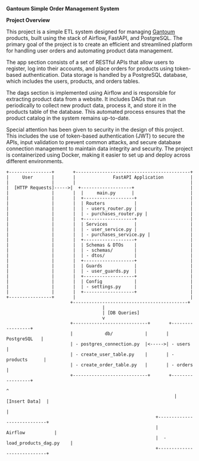 **Gantoum Simple Order Management System**


**Project Overview**

This project is a simple ETL system designed for managing [Gantoum](https://gantoum.ir/) products, built using the stack of Airflow, FastAPI, and PostgreSQL. The primary goal of the project is to create an efficient and streamlined platform for handling user orders and automating product data management.

The app section consists of a set of RESTful APIs that allow users to register, log into their accounts, and place orders for products using token-based authentication. Data storage is handled by a PostgreSQL database, which includes the users, products, and orders tables.

The dags section is implemented using Airflow and is responsible for extracting product data from a website. It includes DAGs that run periodically to collect new product data, process it, and store it in the products table of the database. This automated process ensures that the product catalog in the system remains up-to-date.

Special attention has been given to security in the design of this project. This includes the use of token-based authentication (JWT) to secure the APIs, input validation to prevent common attacks, and secure database connection management to maintain data integrity and security. The project is containerized using Docker, making it easier to set up and deploy across different environments.


```
+----------------+       +-------------------------------------------+
|     User       |       |              FastAPI Application          |
|                |       |                                           |
|  [HTTP Requests]----->|  +-------------------+                     |
|                |       |  |     main.py      |                     |
|                |       |  +-------------------+                    |
|                |       |  | Routers           |                    |
|                |       |  | - users_router.py |                    |
|                |       |  | - purchases_router.py |                |
|                |       |  +-------------------+                    |
|                |       |  | Services          |                    |
|                |       |  | - user_service.py |                    |
|                |       |  | - purchases_service.py |               |
|                |       |  +-------------------+                    |
|                |       |  | Schemas & DTOs    |                    |
|                |       |  | - schemas/        |                    |
|                |       |  | - dtos/           |                    |
|                |       |  +-------------------+                    |
|                |       |  | Guards            |                    |
|                |       |  | - user_guards.py  |                    |
|                |       |  +-------------------+                    |
|                |       |  | Config            |                    |
|                |       |  | - settings.py     |                    |
|                |       |  +-------------------+                    |
+----------------+       |                                           |
                        +-------------------------------------------+
                                    |
                                    | [DB Queries]
                                    v
                        +----------------------------+       +-----------------+
                        |            db/            |       |    PostgreSQL   |
                        | - postgres_connection.py  |<----->| - users         |
                        | - create_user_table.py    |       | - products      |
                        | - create_order_table.py   |       | - orders        |
                        +----------------------------+       +-----------------+
                                                                      ^
                                                               | [Insert Data]  |
                                                                      |
                                                        +----------------------------+
                                                        |          Airflow           |
                                                        |  - load_products_dag.py    |
                                                        +----------------------------+    
```
